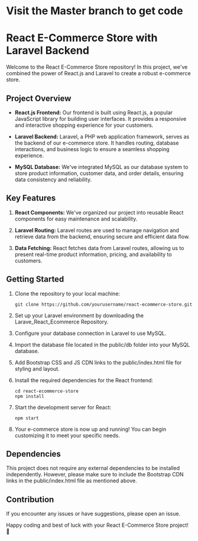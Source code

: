 # Visit the Master branch to get code

# React E-Commerce Store with Laravel Backend

Welcome to the React E-Commerce Store repository! In this project, we've combined the power of React.js and Laravel to create a robust e-commerce store.

## Project Overview

- **React.js Frontend:** Our frontend is built using React.js, a popular JavaScript library for building user interfaces. It provides a responsive and interactive shopping experience for your customers.

- **Laravel Backend:** Laravel, a PHP web application framework, serves as the backend of our e-commerce store. It handles routing, database interactions, and business logic to ensure a seamless shopping experience.

- **MySQL Database:** We've integrated MySQL as our database system to store product information, customer data, and order details, ensuring data consistency and reliability.

## Key Features

1. **React Components:** We've organized our project into reusable React components for easy maintenance and scalability.

2. **Laravel Routing:** Laravel routes are used to manage navigation and retrieve data from the backend, ensuring secure and efficient data flow.

3. **Data Fetching:** React fetches data from Laravel routes, allowing us to present real-time product information, pricing, and availability to customers.

## Getting Started

1. Clone the repository to your local machine:

   ```shell
   git clone https://github.com/yourusername/react-ecommerce-store.git
   ```

2. Set up your Laravel environment by downloading the Larave_React_Ecommerce Repository.

3. Configure your database connection in Laravel to use MySQL.
  
5. Import the database file located in the public/db folder into your MySQL database.
  
6. Add Bootstrap CSS and JS CDN links to the public/index.html file for styling and layout.

7. Install the required dependencies for the React frontend:

   ```shell
   cd react-ecommerce-store
   npm install
   ```

8. Start the development server for React:

   ```shell
   npm start
   ```

9. Your e-commerce store is now up and running! You can begin customizing it to meet your specific needs.

## Dependencies
This project does not require any external dependencies to be installed independently. However, please make sure to include the Bootstrap CDN links in the public/index.html file as mentioned above.

## Contribution

If you encounter any issues or have suggestions, please open an issue.

Happy coding and best of luck with your React E-Commerce Store project! 🚀
